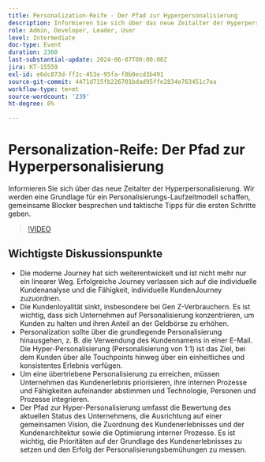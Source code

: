 ```yaml
---
title: Personalization-Reife - Der Pfad zur Hyperpersonalisierung
description: Informieren Sie sich über das neue Zeitalter der Hyperpersonalisierung. Wir werden eine Grundlage für ein Personalisierungs-Reifungsmodell schaffen, gemeinsame Blocker besprechen und taktische Tipps für die ersten Schritte geben.Wichtige Diskussionspunkte - Die moderne Customer-Journey ​ Der Weg zu Hyperpersonalisierung ​ Erste Schritte bei Ihrem Unternehmen
role: Admin, Developer, Leader, User
level: Intermediate
doc-type: Event
duration: 2360
last-substantial-update: 2024-06-07T00:00:00Z
jira: KT-15559
exl-id: e6dc873d-ff2c-453e-95fa-f8b0ecd3b491
source-git-commit: 4471d715fb226701bdad95ffe2834e763451c7ea
workflow-type: tm+mt
source-wordcount: '239'
ht-degree: 0%

---
```


# Personalization-Reife: Der Pfad zur Hyperpersonalisierung

Informieren Sie sich über das neue Zeitalter der Hyperpersonalisierung. Wir werden eine Grundlage für ein Personalisierungs-Laufzeitmodell schaffen, gemeinsame Blocker besprechen und taktische Tipps für die ersten Schritte geben.

>[!VIDEO](https://video.tv.adobe.com/v/3429288/?learn=on)

## Wichtigste Diskussionspunkte

* Die moderne Journey hat sich weiterentwickelt und ist nicht mehr nur ein linearer Weg. Erfolgreiche Journey verlassen sich auf die individuelle Kundenanalyse und die Fähigkeit, individuelle KundenJourney zuzuordnen.
* Die Kundenloyalität sinkt, insbesondere bei Gen Z-Verbrauchern. Es ist wichtig, dass sich Unternehmen auf Personalisierung konzentrieren, um Kunden zu halten und ihren Anteil an der Geldbörse zu erhöhen.
* Personalization sollte über die grundlegende Personalisierung hinausgehen, z. B. die Verwendung des Kundennamens in einer E-Mail. Die Hyper-Personalisierung (Personalisierung von 1:1) ist das Ziel, bei dem Kunden über alle Touchpoints hinweg über ein einheitliches und konsistentes Erlebnis verfügen.
* Um eine übertriebene Personalisierung zu erreichen, müssen Unternehmen das Kundenerlebnis priorisieren, ihre internen Prozesse und Fähigkeiten aufeinander abstimmen und Technologie, Personen und Prozesse integrieren.
* Der Pfad zur Hyper-Personalisierung umfasst die Bewertung des aktuellen Status des Unternehmens, die Ausrichtung auf einer gemeinsamen Vision, die Zuordnung des Kundenerlebnisses und der Kundenarchitektur sowie die Optimierung interner Prozesse.  Es ist wichtig, die Prioritäten auf der Grundlage des Kundenerlebnisses zu setzen und den Erfolg der Personalisierungsbemühungen zu messen.
